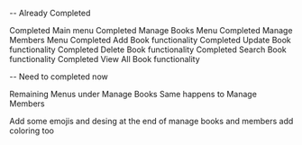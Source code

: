 -- Already Completed

Completed Main menu
Completed Manage Books Menu
Completed Manage Members Menu
Completed Add Book functionality
Completed Update Book functionality
Completed Delete Book functionality
Completed Search Book functionality
Completed View All Book functionality

-- Need to completed now

Remaining Menus under Manage Books
Same happens to Manage Members

Add some emojis and desing at the end of manage books and members
add coloring too
